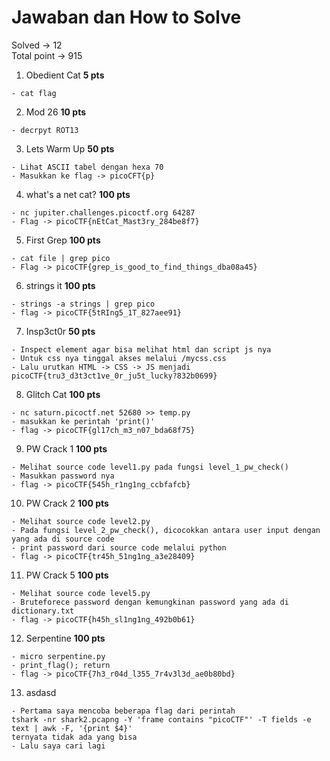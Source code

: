 # Jawaban dan How to Solve

Solved -> 12  
Total point -> 915

1. Obedient Cat **5 pts**

```
- cat flag
```

2. Mod 26 **10 pts**

```
- decrpyt ROT13
```

3. Lets Warm Up **50 pts**

```
- Lihat ASCII tabel dengan hexa 70
- Masukkan ke flag -> picoCFT{p}
```

4. what's a net cat? **100 pts**

```
- nc jupiter.challenges.picoctf.org 64287
- Flag -> picoCTF{nEtCat_Mast3ry_284be8f7}
```

5. First Grep **100 pts**

```
- cat file | grep pico
- Flag -> picoCTF{grep_is_good_to_find_things_dba08a45}
```

6. strings it **100 pts**

```
- strings -a strings | grep pico
- flag -> picoCTF{5tRIng5_1T_827aee91}
```

7. Insp3ct0r **50 pts**

```
- Inspect element agar bisa melihat html dan script js nya
- Untuk css nya tinggal akses melalui /mycss.css
- Lalu urutkan HTML -> CSS -> JS menjadi picoCTF{tru3_d3t3ct1ve_0r_ju5t_lucky?832b0699}
```

8. Glitch Cat **100 pts**

```
- nc saturn.picoctf.net 52680 >> temp.py
- masukkan ke perintah 'print()'
- flag -> picoCTF{gl17ch_m3_n07_bda68f75}
```

9. PW Crack 1 **100 pts**

```
- Melihat source code level1.py pada fungsi level_1_pw_check()
- Masukkan password nya
- flag -> picoCTF{545h_r1ng1ng_ccbfafcb}
```

10. PW Crack 2 **100 pts**

```
- Melihat source code level2.py
- Pada fungsi level_2_pw_check(), dicocokkan antara user input dengan yang ada di source code
- print password dari source code melalui python
- flag -> picoCTF{tr45h_51ng1ng_a3e28409}
```

11. PW Crack 5 **100 pts**

```
- Melihat source code level5.py
- Bruteforece password dengan kemungkinan password yang ada di dictionary.txt
- flag -> picoCTF{h45h_sl1ng1ng_492b0b61}
```

12. Serpentine **100 pts**

```
- micro serpentine.py
- print_flag(); return
- flag -> picoCTF{7h3_r04d_l355_7r4v3l3d_ae0b80bd}
```

13. asdasd

```
- Pertama saya mencoba beberapa flag dari perintah
tshark -nr shark2.pcapng -Y 'frame contains "picoCTF"' -T fields -e text | awk -F, '{print $4}'
ternyata tidak ada yang bisa
- Lalu saya cari lagi
```
